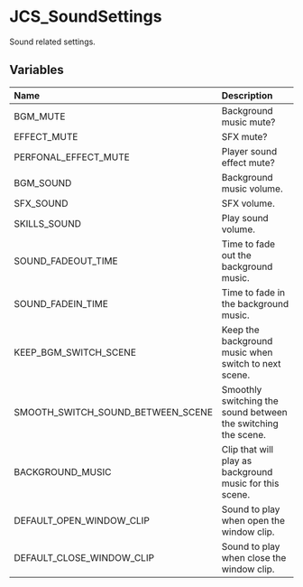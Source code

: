 # JCS_SoundSettings

Sound related settings.

## Variables

| Name | Description |
|:---|:---|
| BGM_MUTE | Background music mute? |
| EFFECT_MUTE | SFX mute? |
| PERFONAL_EFFECT_MUTE | Player sound effect mute? |
| BGM_SOUND | Background music volume. |
| SFX_SOUND | SFX volume. |
| SKILLS_SOUND | Play sound volume. |
| SOUND_FADEOUT_TIME | Time to fade out the background music. |
| SOUND_FADEIN_TIME | Time to fade in the background music. |
| KEEP_BGM_SWITCH_SCENE | Keep the background music when switch to next scene. |
| SMOOTH_SWITCH_SOUND_BETWEEN_SCENE | Smoothly switching the sound between the switching the scene. |
| BACKGROUND_MUSIC | Clip that will play as background music for this scene. |
| DEFAULT_OPEN_WINDOW_CLIP | Sound to play when open the window clip. |
| DEFAULT_CLOSE_WINDOW_CLIP | Sound to play when close the window clip. |
